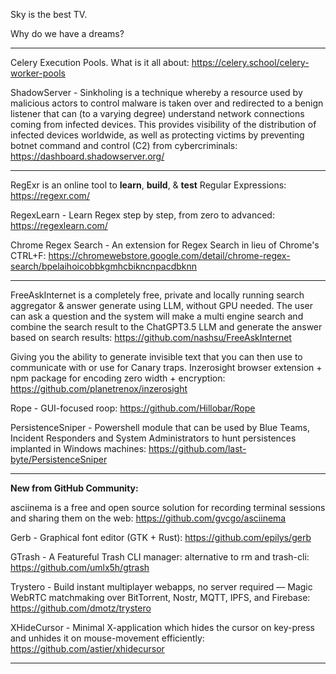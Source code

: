 
Sky is the best TV.

Why do we have a dreams?

----








Celery Execution Pools. What is it all about: https://celery.school/celery-worker-pools

ShadowServer - Sinkholing is a technique whereby a resource used by malicious actors to control malware is taken over and redirected to a benign listener that can (to a varying degree) understand network connections coming from infected devices. This provides visibility of the distribution of infected devices worldwide, as well as protecting victims by preventing botnet command and control (C2) from cybercriminals: https://dashboard.shadowserver.org/

----

RegExr is an online tool to **learn**, **build**, & **test** Regular Expressions: https://regexr.com/

RegexLearn - Learn Regex step by step, from zero to advanced: https://regexlearn.com/

Chrome Regex Search - An extension for Regex Search in lieu of Chrome's CTRL+F: https://chromewebstore.google.com/detail/chrome-regex-search/bpelaihoicobbkgmhcbikncnpacdbknn

----

FreeAskInternet is a completely free, private and locally running search aggregator & answer generate using LLM, without GPU needed. The user can ask a question and the system will make a multi engine search and combine the search result to the ChatGPT3.5 LLM and generate the answer based on search results: https://github.com/nashsu/FreeAskInternet

Giving you the ability to generate invisible text that you can then use to communicate with or use for Canary traps. Inzerosight browser extension + npm package for encoding zero width + encryption: https://github.com/planetrenox/inzerosight

Rope - GUI-focused roop: https://github.com/Hillobar/Rope

PersistenceSniper - Powershell module that can be used by Blue Teams, Incident Responders and System Administrators to hunt persistences implanted in Windows machines: https://github.com/last-byte/PersistenceSniper


----

**New from GitHub Community:**

asciinema is a free and open source solution for recording terminal sessions and sharing them on the web: https://github.com/gvcgo/asciinema

Gerb - Graphical font editor (GTK + Rust): https://github.com/epilys/gerb

GTrash - A Featureful Trash CLI manager: alternative to rm and trash-cli: https://github.com/umlx5h/gtrash

Trystero - Build instant multiplayer webapps, no server required — Magic WebRTC matchmaking over BitTorrent, Nostr, MQTT, IPFS, and Firebase: https://github.com/dmotz/trystero

XHideCursor - Minimal X-application which hides the cursor on key-press and unhides it on mouse-movement efficiently: https://github.com/astier/xhidecursor

----

